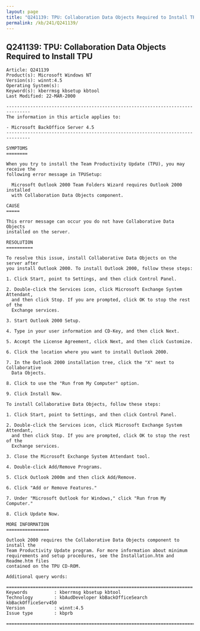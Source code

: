 ```yaml
---
layout: page
title: "Q241139: TPU: Collaboration Data Objects Required to Install TPU"
permalink: /kb/241/Q241139/
---
```


## Q241139: TPU: Collaboration Data Objects Required to Install TPU

	Article: Q241139
	Product(s): Microsoft Windows NT
	Version(s): winnt:4.5
	Operating System(s): 
	Keyword(s): kberrmsg kbsetup kbtool
	Last Modified: 22-MAR-2000
	
	-------------------------------------------------------------------------------
	The information in this article applies to:
	
	- Microsoft BackOffice Server 4.5 
	-------------------------------------------------------------------------------
	
	SYMPTOMS
	========
	
	When you try to install the Team Productivity Update (TPU), you may receive the
	following error message in TPUSetup:
	
	  Microsoft Outlook 2000 Team Folders Wizard requires Outlook 2000 installed
	  with Collaboration Data Objects component.
	
	CAUSE
	=====
	
	This error message can occur you do not have Collaborative Data Objects
	installed on the server.
	
	RESOLUTION
	==========
	
	To resolve this issue, install Collaborative Data Objects on the server after
	you install Outlook 2000. To install Outlook 2000, follow these steps:
	
	1. Click Start, point to Settings, and then click Control Panel.
	
	2. Double-click the Services icon, click Microsoft Exchange System Attendant,
	  and then click Stop. If you are prompted, click OK to stop the rest of the
	  Exchange services.
	
	3. Start Outlook 2000 Setup.
	
	4. Type in your user information and CD-Key, and then click Next.
	
	5. Accept the License Agreement, click Next, and then click Customize.
	
	6. Click the location where you want to install Outlook 2000.
	
	7. In the Outlook 2000 installation tree, click the "X" next to Collaborative
	  Data Objects.
	
	8. Click to use the "Run from My Computer" option.
	
	9. Click Install Now.
	
	To install Collaborative Data Objects, follow these steps:
	
	1. Click Start, point to Settings, and then click Control Panel.
	
	2. Double-click the Services icon, click Microsoft Exchange System Attendant,
	  and then click Stop. If you are prompted, click OK to stop the rest of the
	  Exchange services.
	
	3. Close the Microsoft Exchange System Attendant tool.
	
	4. Double-click Add/Remove Programs.
	
	5. Click Outlook 2000m and then click Add/Remove.
	
	6. Click "Add or Remove Features."
	
	7. Under "Microsoft Outlook for Windows," click "Run from My Computer."
	
	8. Click Update Now.
	
	MORE INFORMATION
	================
	
	Outlook 2000 requires the Collaborative Data Objects component to install the
	Team Productivity Update program. For more information about minimum
	requirements and setup procedures, see the Installation.htm and Readme.htm files
	contained on the TPU CD-ROM.
	
	Additional query words:
	
	======================================================================
	Keywords          : kberrmsg kbsetup kbtool 
	Technology        : kbAudDeveloper kbBackOfficeSearch kbBackOfficeServ450
	Version           : winnt:4.5
	Issue type        : kbprb
	
	=============================================================================
	
